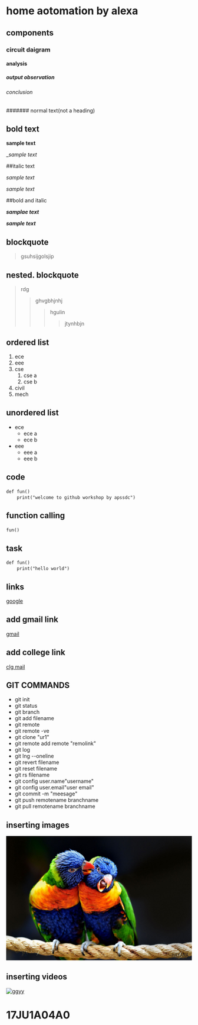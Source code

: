 # home aotomation by alexa
## components
### circuit daigram
#### analysis
##### output observation
###### conclusion
####### normal text(not a heading)
## bold text

**sample text**

__sample text_

##italic text

*sample text*

_sample text_

##bold and italic

**_samplae text_**

__*sample text*__

## blockquote
> gsuhsijgolsjip
## nested. blockquote
> rdg
>> ghvgbhjnhj
>>> hgulin
>>>> jtynhbjn
## ordered list
1. ece
2. eee
3. cse
   1. cse a
   2. cse b
4. civil
5. mech
## unordered list

- ece
    * ece a
    * ece b
- eee
    * eee a
    * eee b
## code
``` 
def fun()
    print("welcome to github workshop by apssdc")
```    
## function calling
`
fun()
`
## task
```
def fun()
    print("hello world")
```

## links
[google](https//www.google.com)

## add gmail link
[gmail](naidukuppala60@gmail.com)
## add college link
[clg mail](kits@1234)

## GIT COMMANDS
- git init
- git status
- git branch
- git add filename
- git remote
- git remote -ve
- git clone "ur1"
- git remote add remote "remolink"
- git log
- git lng --oneline
- git revert filename
- git reset filename
- git rs filename
- git config user.name"username"
- git config user.email"user email"
- git commit -m "meesage"
- git push remotename branchname
- git pull remotename branchname

## inserting images
![image](https://github.com/venkatanaidu857/markdown-syntax-day3/blob/master/7481546_uploadsmember586882yourshot-586882-7481546jpg_olm2z27kl7lbrtlb3pimwfia33p3eflutfvvbpyjwjhzlmh4iziq_2000x1333.jpg)
## inserting videos
[![ggyy](https://img.youtube.com/vi/YKSe6v-M91o/0.jpg/)](https://www.youtube.com/www.youtube.com/watch?v=YKSe6v-M91o)
# 17JU1A04A0
